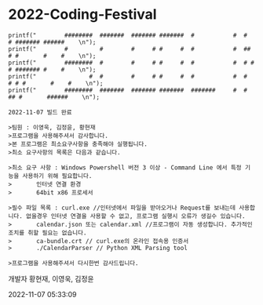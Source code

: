 # 2022-Coding-Festival

	printf("		########  #######  ####### #######  #			#  #    # ####### ###### 	\n");
	printf("		#         #        #     # #     #  #			#  ##   # #       #    # 	\n");
	printf("		########  #        #     # #     #  #			#  # #  # ####### #    # 	\n");
	printf("		       #  #        #     # #     #  #			#  #  # # #       #    # 	\n");
	printf("		########  #######  ####### #######  #######		#  #   ## #       ###### 	\n");
	
	2022-11-07 빌드 완료
	
	>팀원 : 이영욱, 김정윤, 황현재
	>프로그램을 사용해주셔서 감사합니다.
	>본 프로그램은 최소요구사항을 충족해야 실행됩니다.
	>최소 요구사항의 목록은 다음과 같습니다.

	>최소 요구 사항 : Windows Powershell 버전 3 이상 - Command Line 에서 특정 기능을 사용하기 위해 필요합니다.
	>		인터넷 연결 환경
	>		64bit x86 프로세서

	>필수 파일 목록 : curl.exe //인터넷에서 파일을 받아오거나 Request를 보내는데 사용합니다. 없을경우 인터넷 연결을 사용할 수 없고, 프로그램 실행시 오류가 생길수 있습니다.
	>		calendar.json 또는 calendar.xml //프로그램이 자동 생성합니다. 추가적인 조치를 취할 필요는 없습니다.
	>		ca-bundle.crt // curl.exe의 온라인 접속용 인증서
	>		./CalendarParser // Python XML Parsing tool
               
	>프로그램을 사용해주셔서 다시한번 감사드립니다.

개발자 황현재, 이영욱, 김정윤

2022-11-07 05:33:09

	        
